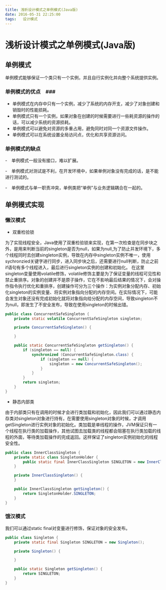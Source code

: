 ```yaml
---
title: 浅析设计模式之单例模式(Java版)
date: 2016-05-31 22:25:00
tags:   设计模式
---
```


# **浅析设计模式之单例模式(Java版)** #
## **单例模式** ##
单例模式能够保证一个类只有一个实例，并且自行实例化并向整个系统提供实例。
### **单例模式的优点**　###

-   单例模式在内存中只有一个实例，减少了系统的内存开支，减少了对象创建和销毁时的性能损耗。
-   单例模式只有一个实例，如果对象在创建的时候需要进行一些耗资源的操作的话，可以减少系统的资源损耗。
-   单例模式可以避免对资源的多重占用，避免同时对同一个资源文件操作。
-   单例模式可以在系统设置全局访问点，优化和共享资源访问。

### **单例模式的缺点** ###

-　单例模式一般没有接口，难以扩展。

-　单例模式对测试是不利，在开发环境中，如果单例对象没有完成的话，是不能进行测试的。

-　单例模式与单一职责冲突，单例类把“单例”与业务逻辑耦合在一起的。

## **单例模式实现** ##

### **懒汉模式** ###
- 双重检验锁

为了实现线程安全，Java使用了双重检验锁来实现，在第一次检查是在同步块之外，是用来判断当前的singleton是否为null，如果为null,为了防止并发环境下，多个线程同时去创建singleton实例，导致在内存中singleton实例不唯一，使用sychronzied关键字进行同步，进入同步块之后，还需要进行null判断，防止之前if语句有多个线程进入，最后进行singleton实例的创建和初始化。
在这里singleton变量使用volatile修饰，volatile修饰主要是为了保证变量的线程可见性和禁止重排序。对象的创建并不是原子操作，它在不影响最后结果的情况下，会对操作指令执行优化和重排序，创建操作可分为三个操作：为实例对象分配内存、初始化singleton的实例变量、将实例对象指向分配的内存空间。在实际情况下，可能会发生对象还没有完成初始化就将对象指向给分配的内存空间，导致singleton不为null，即发生了不安全发布，导致在使用singleton的时候出错。
```java
public class ConcurrentSafeSingleton {
	private static volatile ConcurrentSafeSingleton singleton;

	private ConcurrentSafeSingleton() {

	}

	public static ConcurrentSafeSingleton getSingleton() {
		if (singleton == null) {
			synchronized (ConcurrentSafeSingleton.class) {
				if (singleton == null) {
					singleton = new ConcurrentSafeSingleton();
				}
			}
		}
		return singleton;
	}
}
```
- 静态内部类

由于内部类只有在调用的时候才会进行类加载和初始化，因此我们可以通过静态内存类对singleton对象进行持有，在需要使用singleton对象的时候，才调用getSingleton进行实例对象的初始化。类加载是单线程的操作，JVM保证只有一个线程在执行类的加载操作，其他试图去加载类的线程都会阻塞在执行类加载的线程的外面，等待类加载操作的完成返回。这样保证了singleton实例初始化的线程安全性。
```java
public class InnerClassSingleton {
	private static class SingletonHolder {
		public static final InnerClassSingleton SINGLETON = new InnerClassSingleton();
	}

	private InnerClassSingleton() {
	}

	public InnerClassSingleton getSingleton() {
		return SingletonHolder.SINGLETON;
	}
}
```
### **饿汉模式** ###
我们可以通过static final对变量进行修饰，保证对象的安全发布。
```java
public class Singleton {
	private static final Singleton SINGLETON = new Singleton();

	private Singleton() {

	}

	public static Singleton getSingleton() {
		return SINGLETON;
	}
}

```